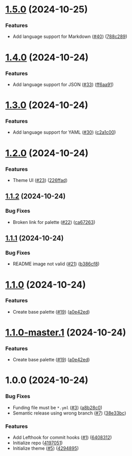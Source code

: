 # [1.5.0](https://github.com/icorbrey/clarity-noir/compare/v1.4.0...v1.5.0) (2024-10-25)


### Features

* Add language support for Markdown ([#40](https://github.com/icorbrey/clarity-noir/issues/40)) ([788c289](https://github.com/icorbrey/clarity-noir/commit/788c289940f0f3294a2a0cc29527fd838198db6f))

# [1.4.0](https://github.com/icorbrey/clarity-noir/compare/v1.3.0...v1.4.0) (2024-10-24)


### Features

* Add language support for JSON ([#33](https://github.com/icorbrey/clarity-noir/issues/33)) ([ff6aa91](https://github.com/icorbrey/clarity-noir/commit/ff6aa91f7108115189af4d8c8eab6496daeb3c83))

# [1.3.0](https://github.com/icorbrey/clarity-noir/compare/v1.2.0...v1.3.0) (2024-10-24)


### Features

* Add language support for YAML ([#30](https://github.com/icorbrey/clarity-noir/issues/30)) ([c2a1c00](https://github.com/icorbrey/clarity-noir/commit/c2a1c00413da31706d0d34836cf0b23c234957bd))

# [1.2.0](https://github.com/icorbrey/clarity-noir/compare/v1.1.2...v1.2.0) (2024-10-24)


### Features

* Theme UI ([#23](https://github.com/icorbrey/clarity-noir/issues/23)) ([226ffad](https://github.com/icorbrey/clarity-noir/commit/226ffad04bc9cf0e01d2f9f0a94a32aed7cbba2c))

## [1.1.2](https://github.com/icorbrey/clarity-noir/compare/v1.1.1...v1.1.2) (2024-10-24)


### Bug Fixes

* Broken link for palette ([#22](https://github.com/icorbrey/clarity-noir/issues/22)) ([ca67263](https://github.com/icorbrey/clarity-noir/commit/ca672638736222a281c2da3c5fb12267e2f79aec))

## [1.1.1](https://github.com/icorbrey/clarity-noir/compare/v1.1.0...v1.1.1) (2024-10-24)


### Bug Fixes

* README image not valid ([#21](https://github.com/icorbrey/clarity-noir/issues/21)) ([b386cf8](https://github.com/icorbrey/clarity-noir/commit/b386cf8b4d6d2ef34a7091e2c8ff3c2a2d95331d))

# [1.1.0](https://github.com/icorbrey/clarity-noir/compare/v1.0.0...v1.1.0) (2024-10-24)


### Features

* Create base palette ([#19](https://github.com/icorbrey/clarity-noir/issues/19)) ([a0e42ed](https://github.com/icorbrey/clarity-noir/commit/a0e42edfde1fe41a559ec19ce887191ca794fdef))

# [1.1.0-master.1](https://github.com/icorbrey/clarity-noir/compare/v1.0.0...v1.1.0-master.1) (2024-10-24)


### Features

* Create base palette ([#19](https://github.com/icorbrey/clarity-noir/issues/19)) ([a0e42ed](https://github.com/icorbrey/clarity-noir/commit/a0e42edfde1fe41a559ec19ce887191ca794fdef))

# 1.0.0 (2024-10-24)


### Bug Fixes

* Funding file must be `*.yml` ([#3](https://github.com/icorbrey/clarity-noir/issues/3)) ([a8b28c0](https://github.com/icorbrey/clarity-noir/commit/a8b28c0fb245b7d07ac44093f6cd64282de37e37))
* Semantic release using wrong branch ([#7](https://github.com/icorbrey/clarity-noir/issues/7)) ([38e33bc](https://github.com/icorbrey/clarity-noir/commit/38e33bcbdc3edcf93579ba54211a7630132eb18f))


### Features

* Add Lefthook for commit hooks ([#1](https://github.com/icorbrey/clarity-noir/issues/1)) ([6408312](https://github.com/icorbrey/clarity-noir/commit/6408312d056f095715d8367c7ebbfb2d292c9628))
* Initialize repo ([4197051](https://github.com/icorbrey/clarity-noir/commit/419705114cbb0c8a4c3152b65bda30a5f301a896))
* Initialize theme ([#5](https://github.com/icorbrey/clarity-noir/issues/5)) ([4294895](https://github.com/icorbrey/clarity-noir/commit/4294895437521469ec8793187387cd63f3ecdde6))
